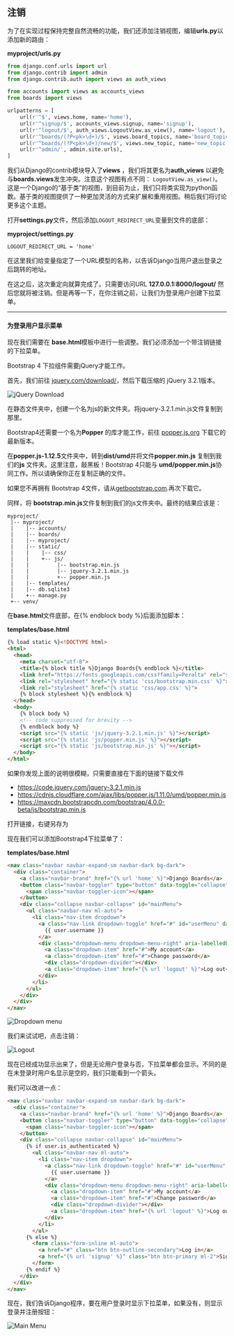 ## 注销

为了在实现过程保持完整自然流畅的功能，我们还添加注销视图，编辑**urls.py**以添加新的路由：

**myproject/urls.py**

```python
from django.conf.urls import url
from django.contrib import admin
from django.contrib.auth import views as auth_views

from accounts import views as accounts_views
from boards import views

urlpatterns = [
    url(r'^$', views.home, name='home'),
    url(r'^signup/$', accounts_views.signup, name='signup'),
    url(r'^logout/$', auth_views.LogoutView.as_view(), name='logout'),
    url(r'^boards/(?P<pk>\d+)/$', views.board_topics, name='board_topics'),
    url(r'^boards/(?P<pk>\d+)/new/$', views.new_topic, name='new_topic'),
    url(r'^admin/', admin.site.urls),
]

```

我们从Django的contrib模块导入了**views** ，我们将其更名为**auth_views** 以避免与**boards.views**发生冲突。注意这个视图有点不同： `LogoutView.as_view()`。这是一个Django的“基于类”的视图，到目前为止，我们只将类实现为python函数。基于类的视图提供了一种更加灵活的方式来扩展和重用视图。稍后我们将讨论更多这个主题。

打开**settings.py**文件，然后添加`LOGOUT_REDIRECT_URL`变量到文件的底部：

**myproject/settings.py**

```
LOGOUT_REDIRECT_URL = 'home'

```

在这里我们给变量指定了一个URL模型的名称，以告诉Django当用户退出登录之后跳转的地址。

在这之后，这次重定向就算完成了。只需要访问URL **127.0.0.1:8000/logout/** 然后您就将被注销。但是再等一下，在你注销之前，让我们为登录用户创建下拉菜单。

------

#### 为登录用户显示菜单

现在我们需要在 **base.html**模板中进行一些调整。我们必须添加一个带注销链接的下拉菜单。

Bootstrap 4 下拉组件需要jQuery才能工作。	 

首先，我们前往 [jquery.com/download/](https://jquery.com/download/)，然后下载压缩的 jQuery 3.2.1版本。

![jQuery Download](https://simpleisbetterthancomplex.com/media/series/beginners-guide/1.11/part-4/jquery-download.jpg)

在静态文件夹中，创建一个名为js的新文件夹。将jquery-3.2.1.min.js文件复制到那里。

Bootstrap4还需要一个名为**Popper** 的库才能工作，前往 [popper.js.org](https://popper.js.org/) 下载它的最新版本。

在**popper.js-1.12.5**文件夹中，转到**dist/umd**并将文件**popper.min.js** 复制到我们的**js** 文件夹。这里注意，敲黑板！Bootstrap 4只能与 **umd/popper.min.js**协同工作。所以请确保你正在复制正确的文件。

如果您不再拥有 Bootstrap 4文件，请从[getbootstrap.com](http://getbootstrap.com/).再次下载它。

同样，将 **bootstrap.min.js**文件复制到我们的js文件夹中。最终的结果应该是：

```shell
myproject/
 |-- myproject/
 |    |-- accounts/
 |    |-- boards/
 |    |-- myproject/
 |    |-- static/
 |    |    |-- css/
 |    |    +-- js/
 |    |         |-- bootstrap.min.js
 |    |         |-- jquery-3.2.1.min.js
 |    |         +-- popper.min.js
 |    |-- templates/
 |    |-- db.sqlite3
 |    +-- manage.py
 +-- venv/

```

在**base.html**文件底部，在{% endblock body %}后面添加脚本：

**templates/base.html**

```html
{% load static %}<!DOCTYPE html>
<html>
  <head>
    <meta charset="utf-8">
    <title>{% block title %}Django Boards{% endblock %}</title>
    <link href="https://fonts.googleapis.com/css?family=Peralta" rel="stylesheet">
    <link rel="stylesheet" href="{% static 'css/bootstrap.min.css' %}">
    <link rel="stylesheet" href="{% static 'css/app.css' %}">
    {% block stylesheet %}{% endblock %}
  </head>
  <body>
    {% block body %}
    <!-- code suppressed for brevity -->
    {% endblock body %}
    <script src="{% static 'js/jquery-3.2.1.min.js' %}"></script>
    <script src="{% static 'js/popper.min.js' %}"></script>
    <script src="{% static 'js/bootstrap.min.js' %}"></script>
  </body>
</html>

```

如果你发现上面的说明很模糊，只需要直接在下面的链接下载文件

- <https://code.jquery.com/jquery-3.2.1.min.js>
- <https://cdnjs.cloudflare.com/ajax/libs/popper.js/1.11.0/umd/popper.min.js>
- <https://maxcdn.bootstrapcdn.com/bootstrap/4.0.0-beta/js/bootstrap.min.js>

打开链接，右键另存为

现在我们可以添加Bootstrap4下拉菜单了：

**templates/base.html**

```html
<nav class="navbar navbar-expand-sm navbar-dark bg-dark">
  <div class="container">
    <a class="navbar-brand" href="{% url 'home' %}">Django Boards</a>
    <button class="navbar-toggler" type="button" data-toggle="collapse" data-target="#mainMenu" aria-controls="mainMenu" aria-expanded="false" aria-label="Toggle navigation">
      <span class="navbar-toggler-icon"></span>
    </button>
    <div class="collapse navbar-collapse" id="mainMenu">
      <ul class="navbar-nav ml-auto">
        <li class="nav-item dropdown">
          <a class="nav-link dropdown-toggle" href="#" id="userMenu" data-toggle="dropdown" aria-haspopup="true" aria-expanded="false">
            {{ user.username }}
          </a>
          <div class="dropdown-menu dropdown-menu-right" aria-labelledby="userMenu">
            <a class="dropdown-item" href="#">My account</a>
            <a class="dropdown-item" href="#">Change password</a>
            <div class="dropdown-divider"></div>
            <a class="dropdown-item" href="{% url 'logout' %}">Log out</a>
          </div>
        </li>
      </ul>
    </div>
  </div>
</nav>

```

![Dropdown menu](https://simpleisbetterthancomplex.com/media/series/beginners-guide/1.11/part-4/dropdown.png)

我们来试试吧，点击注销：

![Logout](https://simpleisbetterthancomplex.com/media/series/beginners-guide/1.11/part-4/logout.png)

现在已经成功显示出来了，但是无论用户登录与否，下拉菜单都会显示。不同的是在未登录时用户名显示是空的，我们只能看到一个箭头。

我们可以改进一点：

```html
<nav class="navbar navbar-expand-sm navbar-dark bg-dark">
  <div class="container">
    <a class="navbar-brand" href="{% url 'home' %}">Django Boards</a>
    <button class="navbar-toggler" type="button" data-toggle="collapse" data-target="#mainMenu" aria-controls="mainMenu" aria-expanded="false" aria-label="Toggle navigation">
      <span class="navbar-toggler-icon"></span>
    </button>
    <div class="collapse navbar-collapse" id="mainMenu">
      {% if user.is_authenticated %}
        <ul class="navbar-nav ml-auto">
          <li class="nav-item dropdown">
            <a class="nav-link dropdown-toggle" href="#" id="userMenu" data-toggle="dropdown" aria-haspopup="true" aria-expanded="false">
              {{ user.username }}
            </a>
            <div class="dropdown-menu dropdown-menu-right" aria-labelledby="userMenu">
              <a class="dropdown-item" href="#">My account</a>
              <a class="dropdown-item" href="#">Change password</a>
              <div class="dropdown-divider"></div>
              <a class="dropdown-item" href="{% url 'logout' %}">Log out</a>
            </div>
          </li>
        </ul>
      {% else %}
        <form class="form-inline ml-auto">
          <a href="#" class="btn btn-outline-secondary">Log in</a>
          <a href="{% url 'signup' %}" class="btn btn-primary ml-2">Sign up</a>
        </form>
      {% endif %}
    </div>
  </div>
</nav>

```

现在，我们告诉Django程序，要在用户登录时显示下拉菜单，如果没有，则显示登录并注册按钮：

![Main Menu](https://simpleisbetterthancomplex.com/media/series/beginners-guide/1.11/part-4/mainmenu.png)

